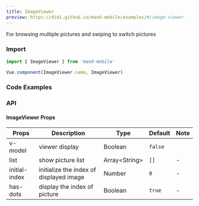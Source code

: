 ```yaml
---
title: ImageViewer
preview: https://didi.github.io/mand-mobile/examples/#/image-viewer
---
```


For	 browsing multiple pictures and swiping to switch pictures

### Import

```javascript
import { ImageViewer } from 'mand-mobile'

Vue.component(ImageViewer.name, ImageViewer)
```


### Code Examples
<!-- DEMO -->

### API

#### ImageViewer Props
|Props | Description | Type | Default | Note |
|----|-----|------|------|------|
| v-model | viewer display | Boolean | `false` |
| list |show picture list | Array\<String\> | `[]` | -|
| initial-index | initialize the index of displayed image | Number | `0` | - |
| has-dots | display the index of picture| Boolean | `true` | - |

